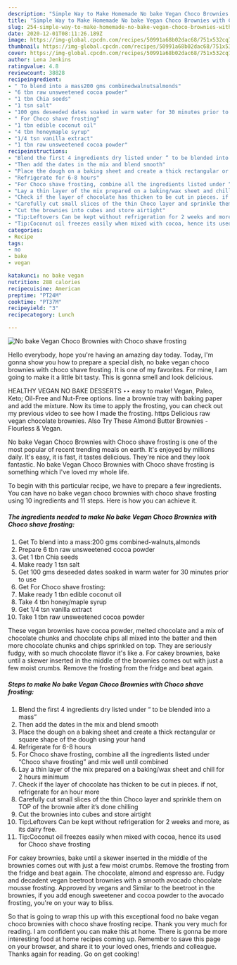 ```yaml
---
description: "Simple Way to Make Homemade No bake Vegan Choco Brownies with Choco shave frosting"
title: "Simple Way to Make Homemade No bake Vegan Choco Brownies with Choco shave frosting"
slug: 254-simple-way-to-make-homemade-no-bake-vegan-choco-brownies-with-choco-shave-frosting
date: 2020-12-01T08:11:26.189Z
image: https://img-global.cpcdn.com/recipes/50991a68b02dac68/751x532cq70/no-bake-vegan-choco-brownies-with-choco-shave-frosting-recipe-main-photo.jpg
thumbnail: https://img-global.cpcdn.com/recipes/50991a68b02dac68/751x532cq70/no-bake-vegan-choco-brownies-with-choco-shave-frosting-recipe-main-photo.jpg
cover: https://img-global.cpcdn.com/recipes/50991a68b02dac68/751x532cq70/no-bake-vegan-choco-brownies-with-choco-shave-frosting-recipe-main-photo.jpg
author: Lena Jenkins
ratingvalue: 4.8
reviewcount: 38828
recipeingredient:
- " To blend into a mass200 gms combinedwalnutsalmonds"
- "6 tbn raw unsweetened cocoa powder"
- "1 tbn Chia seeds"
- "1 tsn salt"
- "100 gms deseeded dates soaked in warm water for 30 minutes prior to use"
- " For Choco shave frosting"
- "1 tbn edible coconut oil"
- "4 tbn honeymaple syrup"
- "1/4 tsn vanilla extract"
- "1 tbn raw unsweetened cocoa powder"
recipeinstructions:
- "Blend the first 4 ingredients dry listed under “ to be blended into a mass”"
- "Then add the dates in the mix and blend smooth"
- "Place the dough on a baking sheet and create a thick rectangular or square shape of the dough using your hand"
- "Refrigerate for 6-8 hours"
- "For Choco shave frosting, combine all the ingredients listed under “Choco shave frosting” and mix well until combined"
- "Lay a thin layer of the mix prepared on a baking/wax sheet and chill for 2 hours minimum"
- "Check if the layer of chocolate has thicken to be cut in pieces. if not, refrigerate for an hour more"
- "Carefully cut small slices of the thin Choco layer and sprinkle them on TOP of the brownie after it’s done chilling"
- "Cut the brownies into cubes and store airtight"
- "Tip:Leftovers Can be kept without refrigeration for 2 weeks and more, as its dairy free."
- "Tip:Coconut oil freezes easily when mixed with cocoa, hence its used for Choco shave frosting"
categories:
- Recipe
tags:
- no
- bake
- vegan

katakunci: no bake vegan 
nutrition: 288 calories
recipecuisine: American
preptime: "PT24M"
cooktime: "PT37M"
recipeyield: "3"
recipecategory: Lunch

---
```



![No bake Vegan Choco Brownies with Choco shave frosting](https://img-global.cpcdn.com/recipes/50991a68b02dac68/751x532cq70/no-bake-vegan-choco-brownies-with-choco-shave-frosting-recipe-main-photo.jpg)

Hello everybody, hope you're having an amazing day today. Today, I'm gonna show you how to prepare a special dish, no bake vegan choco brownies with choco shave frosting. It is one of my favorites. For mine, I am going to make it a little bit tasty. This is gonna smell and look delicious.

HEALTHY VEGAN NO BAKE DESSERTS ‣‣ easy to make! Vegan, Paleo, Keto; Oil-Free and Nut-Free options. line a brownie tray with baking paper and add the mixture. Now its time to apply the frosting, you can check out my previous video to see how I made the frosting. https Delicious raw vegan chocolate brownies. Also Try These Almond Butter Brownies - Flourless &amp; Vegan.

No bake Vegan Choco Brownies with Choco shave frosting is one of the most popular of recent trending meals on earth. It's enjoyed by millions daily. It's easy, it is fast, it tastes delicious. They're nice and they look fantastic. No bake Vegan Choco Brownies with Choco shave frosting is something which I've loved my whole life.


To begin with this particular recipe, we have to prepare a few ingredients. You can have no bake vegan choco brownies with choco shave frosting using 10 ingredients and 11 steps. Here is how you can achieve it.

<!--inarticleads1-->

##### The ingredients needed to make No bake Vegan Choco Brownies with Choco shave frosting:

1. Get  To blend into a mass:200 gms combined-walnuts,almonds
1. Prepare 6 tbn raw unsweetened cocoa powder
1. Get 1 tbn Chia seeds
1. Make ready 1 tsn salt
1. Get 100 gms deseeded dates soaked in warm water for 30 minutes prior to use
1. Get  For Choco shave frosting:
1. Make ready 1 tbn edible coconut oil
1. Take 4 tbn honey/maple syrup
1. Get 1/4 tsn vanilla extract
1. Take 1 tbn raw unsweetened cocoa powder


These vegan brownies have cocoa powder, melted chocolate and a mix of chocolate chunks and chocolate chips all mixed into the batter and then more chocolate chunks and chips sprinkled on top. They are seriously fudgy, with so much chocolate flavor it&#39;s like a. For cakey brownies, bake until a skewer inserted in the middle of the brownies comes out with just a few moist crumbs. Remove the frosting from the fridge and beat again. 

<!--inarticleads2-->

##### Steps to make No bake Vegan Choco Brownies with Choco shave frosting:

1. Blend the first 4 ingredients dry listed under “ to be blended into a mass”
1. Then add the dates in the mix and blend smooth
1. Place the dough on a baking sheet and create a thick rectangular or square shape of the dough using your hand
1. Refrigerate for 6-8 hours
1. For Choco shave frosting, combine all the ingredients listed under “Choco shave frosting” and mix well until combined
1. Lay a thin layer of the mix prepared on a baking/wax sheet and chill for 2 hours minimum
1. Check if the layer of chocolate has thicken to be cut in pieces. if not, refrigerate for an hour more
1. Carefully cut small slices of the thin Choco layer and sprinkle them on TOP of the brownie after it’s done chilling
1. Cut the brownies into cubes and store airtight
1. Tip:Leftovers Can be kept without refrigeration for 2 weeks and more, as its dairy free.
1. Tip:Coconut oil freezes easily when mixed with cocoa, hence its used for Choco shave frosting


For cakey brownies, bake until a skewer inserted in the middle of the brownies comes out with just a few moist crumbs. Remove the frosting from the fridge and beat again. The chocolate, almond and espresso are. Fudgy and decadent vegan beetroot brownies with a smooth avocado chocolate mousse frosting. Approved by vegans and Similar to the beetroot in the brownies, if you add enough sweetener and cocoa powder to the avocado frosting, you&#39;re on your way to bliss. 

So that is going to wrap this up with this exceptional food no bake vegan choco brownies with choco shave frosting recipe. Thank you very much for reading. I am confident you can make this at home. There is gonna be more interesting food at home recipes coming up. Remember to save this page on your browser, and share it to your loved ones, friends and colleague. Thanks again for reading. Go on get cooking!
